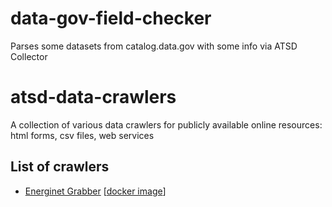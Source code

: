# data-gov-field-checker 

Parses some datasets from catalog.data.gov with some info via ATSD Collector



# atsd-data-crawlers
A collection of various data crawlers for publicly available online resources: html forms, csv files, web services
## List of crawlers
* [Energinet Grabber](https://github.com/axibase/atsd-data-crawlers/tree/energinet-grabber) [[docker image](https://github.com/axibase/atsd-data-crawlers/tree/energinet-grabber-docker)]
